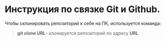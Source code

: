 # Инструкция по связке Git и Github.

Чтобы склонировать репозиторий к себе на ПК, используется команда:
> **git clone URL**- клонируется репозиторий по адресу **URL**